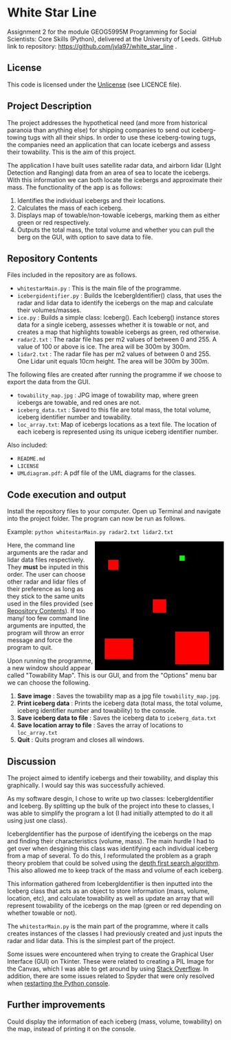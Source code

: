 # White Star Line
Assignment 2 for the module GEOG5995M Programming for Social Scientists: Core Skills (Python), delivered at the University of Leeds.
GitHub link to repository: https://github.com/jvla97/white_star_line .

## License
This code is licensed under the [Unlicense](https://unlicense.org) (see LICENCE file).

## Project Description
The project addresses the hypothetical need (and more from historical paranoia than anything else) for shipping companies to send out iceberg-towing tugs with all their ships. In order to use these iceberg-towing tugs, the companies need an application that can locate icebergs and assess their towability. This is the aim of this project.

The application I have built uses satellite radar data, and airborn lidar (LIght Detection and Ranging) data from an area of sea to locate the icebergs. With this information we can both locate the icebergs and approximate their mass. The functionality of the app is as follows:

1. Identifies the individual icebergs and their locations.
2. Calculates the mass of each iceberg.
3. Displays map of towable/non-towable icebergs, marking them as either green or red respectively.
4. Outputs the total mass, the total volume and whether you can pull the berg on the GUI, with option to save data to file.

## Repository Contents
Files included in the repository are as follows.
* `whitestarMain.py` : This is the main file of the programme.
* `icebergidentifier.py` : Builds the IcebergIdentifier() class, that uses the radar and lidar data to identify the icebergs on the map and calculate their volumes/masses.
* `ice.py` : Builds a simple class: Iceberg(). Each Iceberg() instance stores data for a single iceberg, assesses whether it is towable or not, and creates a map that highlights towable icebergs as green, red otherwise.
* `radar2.txt` : The radar file has per m2 values of between 0 and 255. A value of 100 or above is ice. The area will be 300m by 300m. 
* `lidar2.txt` : The radar file has per m2 values of between 0 and 255. One Lidar unit equals 10cm height. The area will be 300m by 300m. 

The following files are created after running the programme if we choose to export the data from the GUI.
* `towability_map.jpg` : JPG image of towability map, where green icebergs are towable, and red ones are not.
* `iceberg_data.txt` : Saved to this file are total mass, the total volume, iceberg identifier number and towability.
* `loc_array.txt`: Map of icebergs locations as a text file. The location of each iceberg is represented using its unique iceberg identifier number.

Also included:
* `README.md`
* `LICENSE`
* `UMLdiagram.pdf`: A pdf file of the UML diagrams for the classes.

## Code execution and output
Install the repository files to your computer. Open up Terminal and navigate into the project folder. The program can now be run as follows.

Example:
`python whitestarMain.py radar2.txt lidar2.txt`

<img align="right" width="300" height="300" src="towability_map.jpg">

Here, the command line arguments are the radar and lidar data files respectively. They **must** be inputed in this order. The user can choose other radar and lidar files of their preference as long as they stick to the same units used in the files provided (see [Repository Contents](#repository-contents)). If too many/ too few command line arguments are inputted, the program will throw an error message and force the program to quit.

Upon running the programme, a new window should appear called "Towability Map". 
This is our GUI, and from the "Options" menu bar we can choose the following.
1. **Save image** : Saves the towability map as a jpg file `towability_map.jpg`.
2. **Print iceberg data** : Prints the iceberg data (total mass, the total volume, iceberg identifier number and towability) to the console.
3. **Save iceberg data to file** : Saves the iceberg data to `iceberg_data.txt`
4. **Save location array to file** : Saves the array of locations to `loc_array.txt`
5. **Quit** : Quits program and closes all windows.

## Discussion
The project aimed to identify icebergs and their towability, and display this graphically. I would say this was successfully achieved.

As my software desgin, I chose to write up two classes: IcebergIdentifier and Iceberg. By splitting up the bulk of the project into these to classes, I was able to simplify the program a lot (I had initially attempted to do it all using just one class).

IcebergIdentifier has the purpose of identifying the icebergs on the map and finding their characteristics (volume, mass). The main hurdle I had to get over when desgining this class was identifying each individual iceberg from a map of several. To do this, I reformulated the problem as a graph theory problem that could be solved using the [depth first search algorithm](https://en.wikipedia.org/wiki/Depth-first_search). This also allowed me to keep track of the mass and volume of each iceberg.

This information gathered from IcebergIdentifier is then inputted into the Iceberg class that acts as an object to store information (mass, volume, location, etc), and calculate towability as well as update an array that will represent towability of the icebergs on the map (green or red depending on whether towable or not). 

The `whitestarMain.py` is the main part of the programme, where it calls creates instances of the classes I had previously created and just inputs the radar and lidar data. This is the simplest part of the project.

Some issues were encountered when trying to create the Graphical User Interface (GUI) on Tkinter. These were related to creating a PIL Image for the Canvas, which I was able to get around by using [Stack Overflow](https://stackoverflow.com). In addition, there are some issues related to Spyder that were only resolved when [restarting the Python console](https://stackoverflow.com/questions/24274072/tkinter-pyimage-doesnt-exist).



## Further improvements
Could display the information of each iceberg (mass, volume, towability) on the map, instead of printing it on the console.
